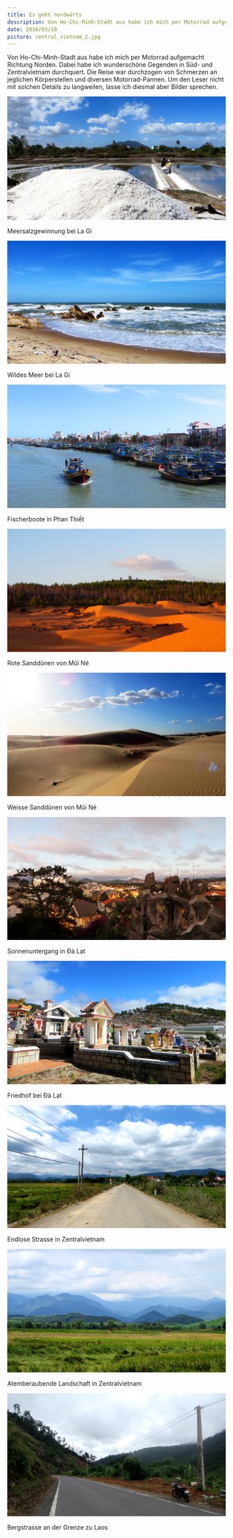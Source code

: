 ```yaml
---
title: Es geht nordwärts
description: Von Ho-Chi-Minh-Stadt aus habe ich mich per Motorrad aufgemacht Richtung Norden
date: 2016/03/10
picture: central_vietnam_2.jpg
---
```


Von Ho-Chi-Minh-Stadt aus habe ich mich per Motorrad aufgemacht Richtung Norden. Dabei habe ich
wunderschöne Gegenden in Süd- und Zentralvietnam durchquert. Die Reise war durchzogen von Schmerzen an
jeglichen Körperstellen und diversen Motorrad-Pannen. Um den Leser nicht mit solchen Details zu langweilen,
lasse ich diesmal aber Bilder sprechen.

![Meersalzgewinnung bei La Gi](pics/salt.jpg)
<figcaption>Meersalzgewinnung bei La Gi</figcaption>

![Wildes Meer bei La Gi](pics/muine_wild_sea.jpg)
<figcaption>Wildes Meer bei La Gi</figcaption>

![Fischerboote in Phan Thiết](pics/fishing_boats.jpg)
<figcaption>Fischerboote in Phan Thiết</figcaption>

![Rote Sanddünen von Mũi Né](pics/muine_red.jpg)
<figcaption>Rote Sanddünen von Mũi Né</figcaption>

![Weisse Sanddünen von Mũi Né](pics/muine_white.jpg)
<figcaption>Weisse Sanddünen von Mũi Né</figcaption>

![Sonnenuntergang in Đà Lạt](pics/da_lat.jpg)
<figcaption>Sonnenuntergang in Đà Lạt</figcaption>

![Friedhof bei Đà Lạt](pics/da_lat_cemetery.jpg)
<figcaption>Friedhof bei Đà Lạt</figcaption>

![Endlose Strasse in Zentralvietnam](pics/central_vietnam.jpg)
<figcaption>Endlose Strasse in Zentralvietnam</figcaption>

![Atemberaubende Landschaft in Zentralvietnam](pics/central_vietnam_2.jpg)
<figcaption>Atemberaubende Landschaft in Zentralvietnam</figcaption>

![Bergstrasse an der Grenze zu Laos](pics/kontum.jpg)
<figcaption>Bergstrasse an der Grenze zu Laos</figcaption>
